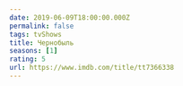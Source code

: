 ```yaml
---
date: 2019-06-09T18:00:00.000Z
permalink: false
tags: tvShows
title: Чернобыль
seasons: [1]
rating: 5
url: https://www.imdb.com/title/tt7366338
---
```

